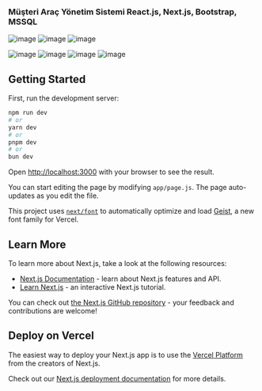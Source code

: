 ### Müşteri Araç Yönetim Sistemi React.js, Next.js, Bootstrap, MSSQL
![image](https://github.com/user-attachments/assets/eb3ba632-3eb4-4c6e-a8ba-7994cf47a49f)
![image](https://github.com/user-attachments/assets/91eeef6d-4b97-480b-9d99-06f9cff80435)
![image](https://github.com/user-attachments/assets/285a4a27-53d5-4995-9b26-004703c79787)


![image](https://github.com/user-attachments/assets/e9b9e7c5-6a90-4424-bc43-eb1242548032)
![image](https://github.com/user-attachments/assets/2f4e529e-5eb2-46f7-ae40-1f6be7502ac0)
![image](https://github.com/user-attachments/assets/c7bf9186-81a9-490c-a303-1c2cebd73713)
![image](https://github.com/user-attachments/assets/01ef3979-7d99-4d2b-bd6b-d3b2c0708f3d)




## Getting Started

First, run the development server:

```bash
npm run dev
# or
yarn dev
# or
pnpm dev
# or
bun dev
```

Open [http://localhost:3000](http://localhost:3000) with your browser to see the result.

You can start editing the page by modifying `app/page.js`. The page auto-updates as you edit the file.

This project uses [`next/font`](https://nextjs.org/docs/app/building-your-application/optimizing/fonts) to automatically optimize and load [Geist](https://vercel.com/font), a new font family for Vercel.

## Learn More

To learn more about Next.js, take a look at the following resources:

- [Next.js Documentation](https://nextjs.org/docs) - learn about Next.js features and API.
- [Learn Next.js](https://nextjs.org/learn) - an interactive Next.js tutorial.

You can check out [the Next.js GitHub repository](https://github.com/vercel/next.js) - your feedback and contributions are welcome!

## Deploy on Vercel

The easiest way to deploy your Next.js app is to use the [Vercel Platform](https://vercel.com/new?utm_medium=default-template&filter=next.js&utm_source=create-next-app&utm_campaign=create-next-app-readme) from the creators of Next.js.

Check out our [Next.js deployment documentation](https://nextjs.org/docs/app/building-your-application/deploying) for more details.
